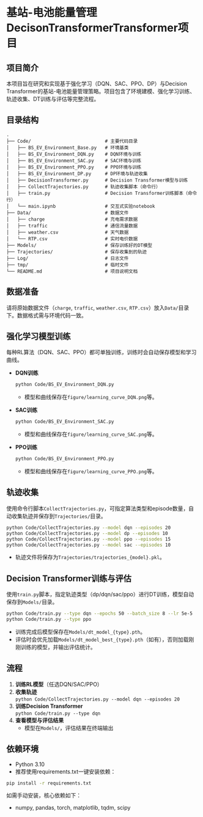 # 基站-电池能量管理DecisonTransformerTransformer项目

## 项目简介

本项目旨在研究和实现基于强化学习（DQN、SAC、PPO、DP）与Decision Transformer的基站-电池能量管理策略。项目包含了环境建模、强化学习训练、轨迹收集、DT训练与评估等完整流程。

## 目录结构

```
.
├── Code/                           # 主要代码目录
│   ├── BS_EV_Environment_Base.py   # 环境基类
│   ├── BS_EV_Environment_DQN.py    # DQN环境与训练
│   ├── BS_EV_Environment_SAC.py    # SAC环境与训练
│   ├── BS_EV_Environment_PPO.py    # PPO环境与训练
│   ├── BS_EV_Environment_DP.py     # DP环境与轨迹收集
│   ├── DecisionTransformer.py      # Decision Transformer模型与训练
│   ├── CollectTrajectories.py      # 轨迹收集脚本（命令行）
│   ├── train.py                    # Decision Transformer训练脚本（命令行）
│   └── main.ipynb                  # 交互式实验notebook
├── Data/                           # 数据文件
│   ├── charge                      # 充电需求数据
│   ├── traffic                     # 通信流量数据
│   ├── weather.csv                 # 天气数据
│   └── RTP.csv                     # 实时电价数据
├── Models/                         # 保存训练好的DT模型
├── Trajectories/                   # 保存收集到的轨迹
├── Log/                            # 日志文件
├── tmp/                            # 临时文件
└── README.md                       # 项目说明文档
```

## 数据准备

请将原始数据文件（`charge`, `traffic`, `weather.csv`, `RTP.csv`）放入`Data/`目录下。数据格式需与环境代码一致。

## 强化学习模型训练

每种RL算法（DQN、SAC、PPO）都可单独训练，训练时会自动保存模型和学习曲线。

- **DQN训练**  
  ```bash
  python Code/BS_EV_Environment_DQN.py
  ```
  - 模型和曲线保存在`figure/learning_curve_DQN.png`等。

- **SAC训练**  
  ```bash
  python Code/BS_EV_Environment_SAC.py
  ```
  - 模型和曲线保存在`figure/learning_curve_SAC.png`等。

- **PPO训练**  
  ```bash
  python Code/BS_EV_Environment_PPO.py
  ```
  - 模型和曲线保存在`figure/learning_curve_PPO.png`等。

## 轨迹收集

使用命令行脚本`CollectTrajectories.py`，可指定算法类型和episode数量，自动收集轨迹并保存到`Trajectories/`目录。

```bash
python Code/CollectTrajectories.py --model dqn --episodes 20
python Code/CollectTrajectories.py --model dp --episodes 10
python Code/CollectTrajectories.py --model ppo --episodes 15
python Code/CollectTrajectories.py --model sac --episodes 10
```
- 轨迹文件将保存为`Trajectories/trajectories_{model}.pkl`。

## Decision Transformer训练与评估

使用`train.py`脚本，指定轨迹类型（dp/dqn/sac/ppo）进行DT训练，模型自动保存到`Models/`目录。

```bash
python Code/train.py --type dqn --epochs 50 --batch_size 8 --lr 5e-5
python Code/train.py --type ppo
```
- 训练完成后模型保存在`Models/dt_model_{type}.pth`。
- 评估时会优先加载`Models/dt_model_best_{type}.pth`（如有），否则加载刚刚训练的模型，并输出评估统计。

## 流程

1. **训练RL模型**（任选DQN/SAC/PPO）
2. **收集轨迹**  
   `python Code/CollectTrajectories.py --model dqn --episodes 20`
3. **训练Decision Transformer**  
   `python Code/train.py --type dqn`
4. **查看模型与评估结果**  
   - 模型在`Models/`，评估结果在终端输出

## 依赖环境

- Python 3.10
- 推荐使用requirements.txt一键安装依赖：

```bash
pip install -r requirements.txt
```

如需手动安装，核心依赖如下：
- numpy, pandas, torch, matplotlib, tqdm, scipy
